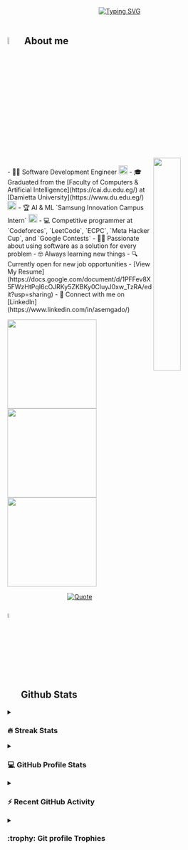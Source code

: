 <div align="center">
	<a href="https://git.io/typing-svg">
		<img src="https://readme-typing-svg.demolab.com?font=Fira+Code&pause=1000&width=435&lines=+HI+I'm+Asem+Ebrahim+Gado;+I'm+A+Software+Development+Engineer;Samsung+Innovation+Campus+Intern;DEPI+.NET+Web+Development+Intern;ITI+.NET+Web+Development+Intern;Love+Competitive+Programming+;Use+Software+As+a+Solution+For+Problems;Always+learning+new+things" alt="Typing SVG" />
	</a>
</div>

<br>

## <img src="https://i.pinimg.com/originals/3f/7e/4e/3f7e4eff7c96e9fe4b8b4b1ff3f7bdb5.gif" width="6.5%"> About me

<img align="right" src="https://github.com/Asmblxer/Asmblxer/blob/main/Images/Right_Side.gif?raw=true" width="35%">

<br>
- 👨‍💻 Software Development Engineer <img src="https://media2.giphy.com/media/QssGEmpkyEOhBCb7e1/giphy.gif?cid=ecf05e47a0n3gi1bfqntqmob8g9aid1oyj2wr3ds3mg700bl&rid=giphy.gif" width="20">
- 🎓 Graduated from the [Faculty of Computers & Artificial Intelligence](https://cai.du.edu.eg/) at [Damietta University](https://www.du.edu.eg/) <img src="https://github.com/Asmblxer/Asmblxer/blob/main/Images/Programming_Languages.gif?raw=true" width="20">
- 🏆 AI & ML `Samsung Innovation Campus Intern` <img src="https://github.com/Asmblxer/Asmblxer/blob/main/Images/Front_End.gif?raw=true" width="20">
- 💻 Competitive programmer at `Codeforces`, `LeetCode`, `ECPC`, `Meta Hacker Cup`, and `Google Contests` 
- ✍🏻 Passionate about using software as a solution for every problem 
- 🤓 Always learning new things 
- 🔍 Currently open for new job opportunities - [View My Resume](https://docs.google.com/document/d/1PFFev8X5FWzHtPqI6cOJRKy5ZKBKy0CluyJ0xw_TzRA/edit?usp=sharing) 
- 🔗 Connect with me on [LinkedIn](https://www.linkedin.com/in/asemgado/)

<img src="https://github.com/Asmblxer/Asmblxer/blob/main/Images/IDEs.gif?raw=true" width="200" style="display: inline-block; margin-right: 10px;"><img src="https://media4.giphy.com/media/dMLmQfCO7lCA2gX3tw/giphy.gif?cid=ecf05e47ak6mwfu812269zzr8ydv529109qzpb8rszwnja9e&rid=giphy.gif&ct=s" width="200" style="display: inline-block; margin-right: 10px;"><img src="https://github.com/Asmblxer/Asmblxer/blob/main/Images/Software_Tools.gif?raw=true" width="200" style="display: inline-block; margin-right: 10px;">

<div align="center">
	<a href="https://github.com/piyushsuthar/github-readme-quotes">
		<img alt="Quote" src="https://quotes-github-readme.vercel.app/api?type=horizontal&theme=tokyonight&animation=grow_out_in"eCategory=programming">
	</a>
</div>

## <img src="https://media1.giphy.com/media/v1.Y2lkPTc5MGI3NjExYzFhYzJkMmQ2MWQ3ZGY3MDhjZTE3MDI2Mzk3NzE1OWQyZTRlMmYwMCZjdD1z/iY8CRBdQXODJSCERIr/giphy.gif" width="5%" valign="bottom"> Github Stats

<details>
	<summary><h3> 🔥 Streak Stats</h3></summary>
	<div align="center">
		<img src="https://github-readme-streak-stats.herokuapp.com/?user=Asmblxer&theme=tokyonight_duo" alt="Asmblxer" />
	</div>
</details>
  
<details>
	<summary><h3>💻 GitHub Profile Stats</h3></summary>
	<div align="center">
		<a href="https://github.com/anuraghazra/github-readme-stats">
			<img alt="Asmblxer's Github Stats" src="https://github-readme-stats.vercel.app/api?username=Asmblxer&show_icons=true&count_private=true&locale=en&theme=tokyonight&layout=compact" height="230px"/>
		</a>
		<img src="https://github-readme-stats.vercel.app/api/top-langs?username=Asmblxer&langs_count=10&show_icons=true&locale=en&theme=tokyonight" alt="Asmblxer" height="230px"/>
	</div>
	<br/>
	<b>Note:</b> Top languages is only a metric of the languages my public code consists of and doesn't reflect experience or skill level.
</details>

<details>
	<summary><h3>⚡ Recent GitHub Activity</h3></summary>
	<img src="https://github-readme-activity-graph.vercel.app/graph?username=Asmblxer&bg_color=1a1b27&color=aa82d9&line=628edb&point=64bfaf&area=true&hide_border=true" alt="GitHub Activity Graph">
</details>

<details>
	<summary><h3>:trophy: Git profile Trophies</h3></summary>
	<div align="center">
		<a href="https://github.com/ryo-ma/github-profile-trophy">
			<img src="https://github-profile-trophy.vercel.app/?username=Asmblxer&layout=compact&theme=tokyonight&column=4&margin-w=15&margin-h=15" alt="Asmblxer" />
		</a>
	</div>
</details>
